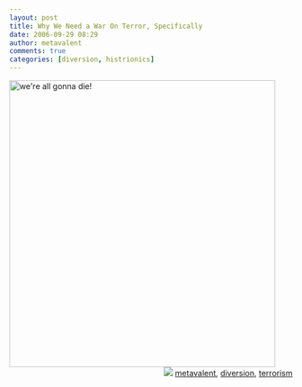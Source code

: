 ```yaml
---
layout: post
title: Why We Need a War On Terror, Specifically
date: 2006-09-29 08:29
author: metavalent
comments: true
categories: [diversion, histrionics]
---
```

<!--Lead Photo --><a href="http://metavalent.info/images/all.gonna.die.jpg"><img width="473" height="510" border="0" alt="we're all gonna die!" src="http://metavalent.info/images/all.gonna.die.jpg" /></a><!-- Commentary -->

<!-- Tags -->
<div align="right"><img border="0" src="http://metavalent.info/images/technorati.bug.10x10.jpg" /> <a rel="tag" href="http://technorati.com/tag/metavalent">metavalent</a>, <a rel="tag" href="http://technorati.com/tag/diversion">diversion</a>, <a rel="tag" href="http://technorati.com/tag/terrorism">terrorism</a></div>
<!-- //End Tags -->

